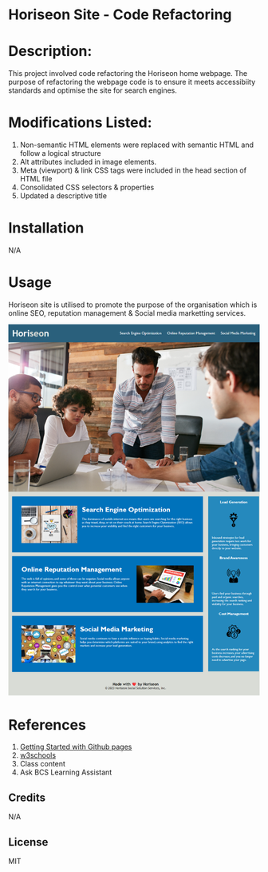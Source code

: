 # Horiseon Site - Code Refactoring

# Description:
This project involved code refactoring the Horiseon home webpage. The purpose of refactoring the webpage code is to ensure it meets accessibiity standards and optimise the site for search engines. 

# Modifications Listed:
1. Non-semantic HTML elements were replaced with semantic HTML and follow a logical structure
2. Alt attributes included in image elements. 
3. Meta (viewport) & link CSS tags were included in the head section of HTML file
4. Consolidated CSS selectors & properties
5. Updated a descriptive title

# Installation 
N/A 

# Usage
Horiseon site is utilised to promote the purpose of the organisation which is online SEO, reputation management & Social media marketting services.
<div>
<img src="./Images/Horiseon_Webpage.png" alt= "Horisean Homepage">
</div>

# References
1. <a href="https://www.youtube.com/watch?v=QyFcl_Fba-k&t=205s">Getting Started with Github pages </a>
2. <a href="https://www.w3schools.com/"> w3schools </a>
3. Class content 
4. Ask BCS Learning Assistant

## Credits
N/A

## License
MIT

